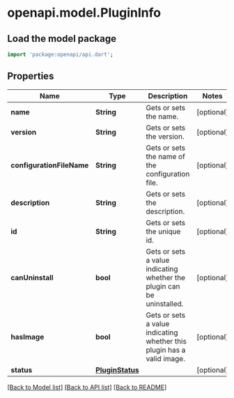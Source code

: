 # openapi.model.PluginInfo

## Load the model package
```dart
import 'package:openapi/api.dart';
```

## Properties
Name | Type | Description | Notes
------------ | ------------- | ------------- | -------------
**name** | **String** | Gets or sets the name. | [optional] 
**version** | **String** | Gets or sets the version. | [optional] 
**configurationFileName** | **String** | Gets or sets the name of the configuration file. | [optional] 
**description** | **String** | Gets or sets the description. | [optional] 
**id** | **String** | Gets or sets the unique id. | [optional] 
**canUninstall** | **bool** | Gets or sets a value indicating whether the plugin can be uninstalled. | [optional] 
**hasImage** | **bool** | Gets or sets a value indicating whether this plugin has a valid image. | [optional] 
**status** | [**PluginStatus**](PluginStatus.md) |  | [optional] 

[[Back to Model list]](../README.md#documentation-for-models) [[Back to API list]](../README.md#documentation-for-api-endpoints) [[Back to README]](../README.md)


